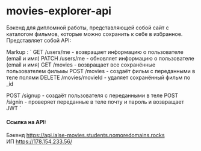 # movies-explorer-api

Бэкенд для дипломной работы, представляющей собой сайт с каталогом фильмов, которые можно сохранить к себе в избранное.
Представляет собой API:

Markup : `
GET /users/me  - возвращает информацию о пользователе (email и имя)
PATCH /users/me - обновляет информацию о пользователе (email и имя)
GET /movies -  возвращает все сохранённые пользователем фильмы
POST /movies - создаёт фильм с переданными в теле полями
DELETE /movies/movieId - удаляет сохранённый фильм по _id

POST /signup - создаёт пользователя с переданными в теле
POST /signin - проверяет переданные в теле почту и пароль и возвращает JWT
`

#### Ссылка на API:
Бэкенд  https://api.ialse-movies.students.nomoredomains.rocks  
ИП  https://178.154.233.56/
